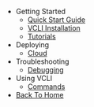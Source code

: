 <!-- docs/_sidebar.md -->

- Getting Started
	- [Quick Start Guide](quickstart.md)
	- [VCLI Installation](vcli.md)
	- [Tutorials](tuts.md)
- Deploying
	- [Cloud](cloud.md)
- Troubleshooting
	- [Debugging](debug.md)
- Using VCLI
	- [Commands](uvcli.md)
- [Back To Home](http://127.0.0.1:4000)
